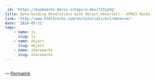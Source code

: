 ```yaml
---
_id: 'https://bookmarks.boris.schapira.dev/?23jpVg'
title: Data-binding Revolutions with Object.observe() - HTML5 Rocks
link: 'http://www.html5rocks.com/en/tutorials/es7/observe/'
date: '2014-05-21'
tags:
    - name: js
      slug: js
    - name: object
      slug: object
    - name: sharemarks
      slug: sharemarks
---
```


<br>&#8212;
<a href="https://bookmarks.boris.schapira.dev/?23jpVg" title="Permalink">Permalink</a>
